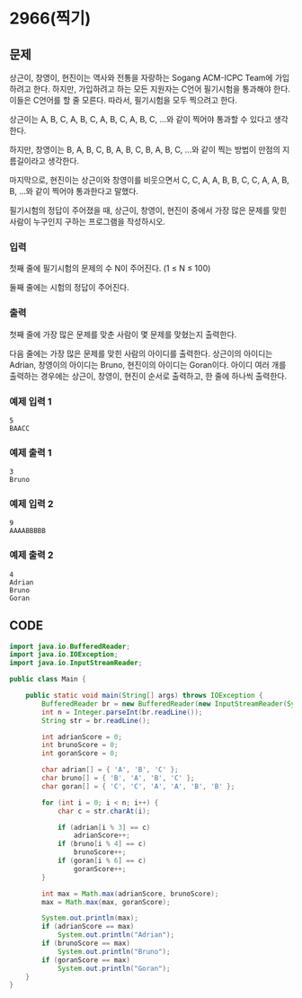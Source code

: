 # 2966\(찍기\)

## 문제

상근이, 창영이, 현진이는 역사와 전통을 자랑하는 Sogang ACM-ICPC Team에 가입하려고 한다. 하지만, 가입하려고 하는 모든 지원자는 C언어 필기시험을 통과해야 한다. 이들은 C언어를 할 줄 모른다. 따라서, 필기시험을 모두 찍으려고 한다.

상근이는 A, B, C, A, B, C, A, B, C, A, B, C, ...와 같이 찍어야 통과할 수 있다고 생각한다. 

하지만, 창영이는 B, A, B, C, B, A, B, C, B, A, B, C, ...와 같이 찍는 방법이 만점의 지름길이라고 생각한다.

마지막으로, 현진이는 상근이와 창영이를 비웃으면서 C, C, A, A, B, B, C, C, A, A, B, B, ...와 같이 찍어야 통과한다고 말했다.

필기시험의 정답이 주어졌을 때, 상근이, 창영이, 현진이 중에서 가장 많은 문제를 맞힌 사람이 누구인지 구하는 프로그램을 작성하시오.

### 입력

첫째 줄에 필기시험의 문제의 수 N이 주어진다. \(1 ≤ N ≤ 100\)

둘째 줄에는 시험의 정답이 주어진다.

### 출력

첫째 줄에 가장 많은 문제를 맞춘 사람이 몇 문제를 맞혔는지 출력한다.

다음 줄에는 가장 많은 문제를 맞힌 사람의 아이디를 출력한다. 상근이의 아이디는 Adrian, 창영이의 아이디는 Bruno, 현진이의 아이디는 Goran이다. 아이디 여러 개를 출력하는 경우에는 상근이, 창영이, 현진이 순서로 출력하고, 한 줄에 하나씩 출력한다.

### 예제 입력 1

```text
5
BAACC
```

### 예제 출력 1

```text
3
Bruno
```

### 예제 입력 2

```text
9
AAAABBBBB
```

### 예제 출력 2

```text
4
Adrian
Bruno
Goran
```

## CODE

```java
import java.io.BufferedReader;
import java.io.IOException;
import java.io.InputStreamReader;

public class Main {

	public static void main(String[] args) throws IOException {
		BufferedReader br = new BufferedReader(new InputStreamReader(System.in));
		int n = Integer.parseInt(br.readLine());
		String str = br.readLine();

		int adrianScore = 0;
		int brunoScore = 0;
		int goranScore = 0;

		char adrian[] = { 'A', 'B', 'C' };
		char bruno[] = { 'B', 'A', 'B', 'C' };
		char goran[] = { 'C', 'C', 'A', 'A', 'B', 'B' };

		for (int i = 0; i < n; i++) {
			char c = str.charAt(i);

			if (adrian[i % 3] == c)
				adrianScore++;
			if (bruno[i % 4] == c)
				brunoScore++;
			if (goran[i % 6] == c)
				goranScore++;
		}

		int max = Math.max(adrianScore, brunoScore);
		max = Math.max(max, goranScore);

		System.out.println(max);
		if (adrianScore == max)
			System.out.println("Adrian");
		if (brunoScore == max)
			System.out.println("Bruno");
		if (goranScore == max)
			System.out.println("Goran");
	}
}
```

